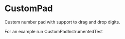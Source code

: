 # CustomPad

Custom number pad with support to drag and drop digits.

For an example run CustomPadInstrumentedTest


